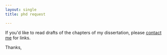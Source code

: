```yaml
---
layout: single
title: phd request

---
```


If you'd like to read drafts of the chapters of my dissertation, please [contact me](emailto:keithedbuhler@gmail.com) for links.

Thanks,